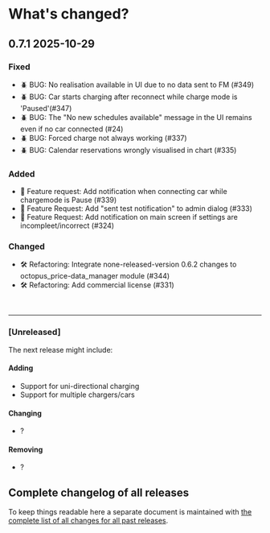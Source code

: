 # What's changed?

## 0.7.1 2025-10-29

### Fixed

- 🪲 BUG: No realisation available in UI due to no data sent to FM (#349)
- 🪲 BUG: Car starts charging after reconnect while charge mode is 'Paused'(#347)
- 🪲 BUG: The "No new schedules available" message in the UI remains even if no car connected (#24)
- 🪲 BUG: Forced charge not always working (#337)
- 🪲 BUG: Calendar reservations wrongly visualised in chart (#335)

### Added

- 🚀 Feature request: Add notification when connecting car while chargemode is Pause (#339)
- 🚀 Feature Request: Add "sent test notification" to admin dialog (#333)
- 🚀 Feature Request: Add notification on main screen if settings are incompleet/incorrect (#324)

### Changed

- 🛠️ Refactoring: Integrate none-released-version 0.6.2 changes to octopus_price-data_manager module (#344)
- 🛠️ Refactoring: Add commercial license (#331)

&nbsp;

---

### [Unreleased]

The next release might include:

#### Adding

- Support for uni-directional charging
- Support for multiple chargers/cars

#### Changing

- ?

#### Removing

- ?

## Complete changelog of all releases

To keep things readable here a separate document is maintained
with [the complete list of all changes for all past releases](changelog_of_all_releases.md).

&nbsp;
